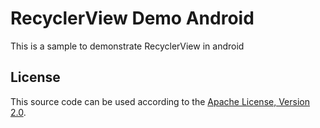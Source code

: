 # RecyclerView Demo Android

This is a sample to demonstrate RecyclerView in android

## License

This source code can be used according to the [Apache License, Version 2.0](LICENSE).
